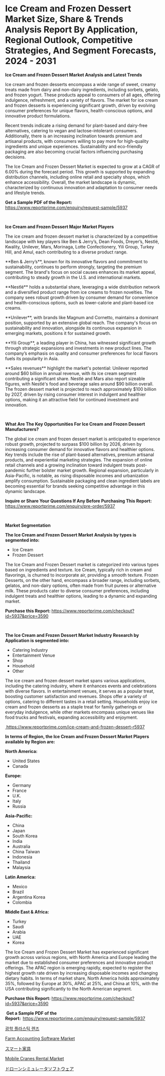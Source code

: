 <p><h1>Ice Cream and Frozen Dessert Market Size, Share & Trends Analysis Report By Application, Regional Outlook, Competitive Strategies, And Segment Forecasts, 2024 - 2031</h1></p><p><strong>Ice Cream and Frozen Dessert Market Analysis and Latest Trends</strong></p>
<p><p>Ice cream and frozen desserts encompass a wide range of sweet, creamy treats made from dairy and non-dairy ingredients, including sorbets, gelato, and frozen yogurt. These products appeal to consumers of all ages, offering indulgence, refreshment, and a variety of flavors. The market for ice cream and frozen desserts is experiencing significant growth, driven by evolving consumer preferences for unique flavors, health-conscious options, and innovative product formulations.</p><p>Recent trends indicate a rising demand for plant-based and dairy-free alternatives, catering to vegan and lactose-intolerant consumers. Additionally, there is an increasing inclination towards premium and artisanal products, with consumers willing to pay more for high-quality ingredients and unique experiences. Sustainability and eco-friendly packaging are also becoming crucial factors influencing purchasing decisions.</p><p>The Ice Cream and Frozen Dessert Market is expected to grow at a CAGR of 6.00% during the forecast period. This growth is supported by expanding distribution channels, including online retail and specialty shops, which enhance accessibility. Overall, the market landscape is dynamic, characterized by continuous innovation and adaptation to consumer needs and lifestyle trends.</p></p>
<p><strong>Get a Sample PDF of the Report:&nbsp;</strong> <a href="https://www.reportprime.com/enquiry/request-sample/5937">https://www.reportprime.com/enquiry/request-sample/5937</a></p>
<p>&nbsp;</p>
<p><strong>Ice Cream and Frozen Dessert Major Market Players</strong></p>
<p><p>The ice cream and frozen dessert market is characterized by a competitive landscape with key players like Ben & Jerry’s, Dean Foods, Dreyer’s, Nestlé, Kwality, Unilever, Mars, Morinaga, Lotte Confectionery, Yili Group, Turkey Hill, and Amul, each contributing to a diverse product range.</p><p>**Ben & Jerry’s**, known for its innovative flavors and commitment to sustainability, continues to perform strongly, targeting the premium segment. The brand's focus on social causes enhances its market appeal, contributing to steady growth in the U.S. and international markets. </p><p>**Nestlé** holds a substantial share, leveraging a wide distribution network and a diversified product range from ice creams to frozen novelties. The company sees robust growth driven by consumer demand for convenience and health-conscious options, such as lower-calorie and plant-based ice creams.</p><p>**Unilever**, with brands like Magnum and Cornetto, maintains a dominant position, supported by an extensive global reach. The company's focus on sustainability and innovation, alongside its continuous expansion in emerging markets, positions it for sustained growth.</p><p>**Yili Group**, a leading player in China, has witnessed significant growth through strategic expansions and investments in new product lines. The company’s emphasis on quality and consumer preferences for local flavors fuels its popularity in Asia.</p><p>**Sales revenues** highlight the market's potential: Unilever reported around $60 billion in annual revenue, with its ice cream segment contributing a significant share. Nestlé and Mars also report sizeable figures, with Nestlé's food and beverage sales around $90 billion overall. The frozen dessert market is projected to reach approximately $100 billion by 2027, driven by rising consumer interest in indulgent and healthier options, making it an attractive field for continued investment and innovation.</p></p>
<p>&nbsp;</p>
<p><strong>What Are The Key Opportunities For Ice Cream and Frozen Dessert Manufacturers?</strong></p>
<p><p>The global ice cream and frozen dessert market is anticipated to experience robust growth, projected to surpass $100 billion by 2026, driven by increasing consumer demand for innovative flavors and healthier options. Key trends include the rise of plant-based alternatives, premium artisanal products, and experiential marketing strategies. The expansion of online retail channels and a growing inclination toward indulgent treats post-pandemic further bolster market growth. Regional expansion, particularly in Asia-Pacific, is notable, as rising disposable incomes and urbanization amplify consumption. Sustainable packaging and clean ingredient labels are becoming essential for brands seeking competitive advantage in this dynamic landscape.</p></p>
<p><strong>Inquire or Share Your Questions If Any Before Purchasing This Report:</strong> <a href="https://www.reportprime.com/enquiry/pre-order/5937">https://www.reportprime.com/enquiry/pre-order/5937</a></p>
<p>&nbsp;</p>
<p><strong>Market Segmentation</strong></p>
<p><strong>The Ice Cream and Frozen Dessert Market Analysis by types is segmented into:</strong></p>
<p><ul><li>Ice Cream</li><li>Frozen Dessert</li></ul></p>
<p><p>The Ice Cream and Frozen Dessert market is categorized into various types based on ingredients and texture. Ice Cream, typically rich in cream and flavorings, is churned to incorporate air, providing a smooth texture. Frozen Desserts, on the other hand, encompass a broader range, including sorbets, gelatos, and non-dairy options, often made from fruit purees or alternative milk. These products cater to diverse consumer preferences, including indulgent treats and healthier options, leading to a dynamic and expanding market.</p></p>
<p><strong>Purchase this Report:&nbsp;</strong><a href="https://www.reportprime.com/checkout?id=5937&price=3590">https://www.reportprime.com/checkout?id=5937&price=3590</a></p>
<p>&nbsp;</p>
<p><strong>The Ice Cream and Frozen Dessert Market Industry Research by Application is segmented into:</strong></p>
<p><ul><li>Catering Industry</li><li>Entertainment Venue</li><li>Shop</li><li>Household</li><li>Other</li></ul></p>
<p><p>The ice cream and frozen dessert market spans various applications, including the catering industry, where it enhances events and celebrations with diverse flavors. In entertainment venues, it serves as a popular treat, boosting customer satisfaction and revenues. Shops offer a variety of options, catering to different tastes in a retail setting. Households enjoy ice cream and frozen desserts as a staple treat for family gatherings or everyday indulgence, while other markets encompass unique venues like food trucks and festivals, expanding accessibility and enjoyment.</p></p>
<p><a href="https://www.reportprime.com/ice-cream-and-frozen-dessert-r5937">&nbsp;https://www.reportprime.com/ice-cream-and-frozen-dessert-r5937</a></p>
<p><strong>In terms of Region, the Ice Cream and Frozen Dessert Market Players available by Region are:</strong></p>
<p>
    <p> <strong> North America: </strong>
        <ul>
            <li>United States</li>
            <li>Canada</li>
        </ul>
        </p> 
    <p> <strong> Europe: </strong>
        <ul>
            <li>Germany</li>
            <li>France</li>
            <li>U.K.</li>
            <li>Italy</li>
            <li>Russia</li>
        </ul>
        </p> 
    <p> <strong> Asia-Pacific: </strong>
        <ul>
            <li>China</li>
            <li>Japan</li>
            <li>South Korea</li>
            <li>India</li>
            <li>Australia</li>
            <li>China Taiwan</li>
            <li>Indonesia</li>
            <li>Thailand</li>
            <li>Malaysia</li>
        </ul>
        </p> 
    <p> <strong> Latin America: </strong>
        <ul>
            <li>Mexico</li>
            <li>Brazil</li>
            <li>Argentina Korea</li>
            <li>Colombia</li>
        </ul>
        </p> 
    <p> <strong> Middle East & Africa: </strong>
        <ul>
            <li>Turkey</li>
            <li>Saudi</li>
            <li>Arabia</li>
            <li>UAE</li>
            <li>Korea</li>
        </ul>
    </p>
    </p>
<p><p>The Ice Cream and Frozen Dessert Market has experienced significant growth across various regions, with North America and Europe leading the market due to established consumer preferences and innovative product offerings. The APAC region is emerging rapidly, expected to register the highest growth rate driven by increasing disposable incomes and changing dietary habits. In terms of market share, North America holds approximately 35%, followed by Europe at 30%, APAC at 25%, and China at 10%, with the USA contributing significantly to the North American segment.</p></p>
<p><strong>Purchase this Report: </strong><a href="https://www.reportprime.com/checkout?id=5937&price=3590">https://www.reportprime.com/checkout?id=5937&price=3590</a></p>
<p>&nbsp;<strong>Get a Sample PDF of the Report:&nbsp;&nbsp;</strong><a href="https://www.reportprime.com/enquiry/request-sample/5937">https://www.reportprime.com/enquiry/request-sample/5937</a></p>
<p><strong></strong></p>
<p><p><a href="https://medium.com/@eiehrdy77/%EA%B4%91%ED%95%99-%ED%94%8C%EB%9D%BC%EC%8A%A4%ED%8B%B1-%EB%A0%8C%EC%A6%88%EC%9D%98-%EB%AF%B8%EB%9E%98%EC%97%90-%EC%98%81%ED%96%A5%EC%9D%84-%EB%AF%B8%EC%B9%98%EB%8A%94-%EC%9A%94%EC%9D%B8%EC%9D%80-%EB%AC%B4%EC%97%87%EC%9D%B8%EA%B0%80-2024%EB%85%84%EB%B6%80%ED%84%B0-2031%EB%85%84%EA%B9%8C%EC%A7%80%EC%9D%98-%EC%8B%9C%EC%9E%A5-%EC%9D%B8%EC%82%AC%EC%9D%B4%ED%8A%B8-%EB%B0%8F-%EC%84%B1%EC%9E%A5-%EC%A0%84%EB%A7%9D-9d63276cb571">광학 플라스틱 렌즈</a></p><p><a href="https://medium.com/@natoshajacobsk69/analyzing-key-drivers-in-the-farm-accounting-software-market-market-trends-and-future-outlook-for-ad6163fc4cd8">Farm Accounting Software Market</a></p><p><a href="https://medium.com/@lenorakris2023/%E3%82%B9%E3%83%9E%E3%83%BC%E3%83%88%E5%AE%B6%E5%85%B7%E5%B8%82%E5%A0%B4-2024%E5%B9%B4%E3%81%8B%E3%82%892031%E5%B9%B4%E3%81%AB%E3%81%8B%E3%81%91%E3%81%A6%E3%81%AE%E6%A5%AD%E7%95%8C%E5%8B%95%E5%90%91%E3%81%A8%E4%BA%88%E6%B8%AC-20321c55052e">スマート家具</a></p><p><a href="https://www.linkedin.com/pulse/mobile-cranes-rental-market-outlook-complete-industry-njtsc?trackingId=263CNVk7T0qaWm2DXLsAPQ%3D%3D">Mobile Cranes Rental Market</a></p><p><a href="https://medium.com/@lenorakris2023/%E3%82%B0%E3%83%AD%E3%83%BC%E3%83%90%E3%83%AB-%E3%83%89%E3%83%AD%E3%83%BC%E3%83%B3-%E3%82%B7%E3%83%9F%E3%83%A5%E3%83%AC%E3%83%BC%E3%82%BF%E3%83%BC%E3%82%BD%E3%83%95%E3%83%88%E3%82%A6%E3%82%A7%E3%82%A2%E7%94%A3%E6%A5%AD-%E7%A8%AE%E9%A1%9E-%E3%82%A2%E3%83%97%E3%83%AA%E3%82%B1%E3%83%BC%E3%82%B7%E3%83%A7%E3%83%B3-%E5%B8%82%E5%A0%B4%E3%83%97%E3%83%AC%E3%83%BC%E3%83%A4%E3%83%BC-%E5%9C%B0%E5%9F%9F%E3%81%AE%E6%88%90%E9%95%B7%E5%88%86%E6%9E%90-%E3%81%8A%E3%82%88%E3%81%B3%E5%B0%86%E6%9D%A5%E3%81%AE%E3%82%B7%E3%83%8A%E3%83%AA%E3%82%AA-2024%E5%B9%B4-2031%E5%B9%B4-0be2f8a46c98">ドローンシミュレータソフトウェア</a></p></p>